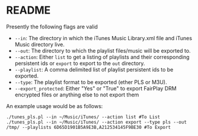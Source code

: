 # README

Presently the following flags are valid

+ `--in`: The directory in which the iTunes Music Library.xml file and iTunes Music directory live.
+ `--out`: The directory to which the playlist files/music will be exported to.
+ `--action`: Either `list` to get a listing of playlists and their corresponding persistent ids or `export` to export to the `out` directory.
+ `--playlist`: A comma delimited list of playlist persistent ids to be exported.
+ `--type`: The playlist format to be exported (ether PLS or M3U).
+ `--export_protected`: Either "Yes" or "True" to export FairPlay DRM encrypted files or anything else to not export them

An example usage would be as follows:
```
./tunes_pls.pl --in ~/Music/iTunes/ --action list #To List 
./tunes_pls.pl --in ~/Music/iTunes/ --action export --type pls --out /tmp/ --playlists 6D65D1901B5A9E3B,A212534145F9BE30 #To Export
```


